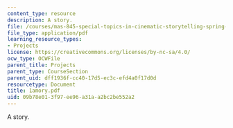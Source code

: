 ```yaml
---
content_type: resource
description: A story.
file: /courses/mas-845-special-topics-in-cinematic-storytelling-spring-2004/09b78e013f97ee96a31aa2bc2be552a2_1amory.pdf
file_type: application/pdf
learning_resource_types:
- Projects
license: https://creativecommons.org/licenses/by-nc-sa/4.0/
ocw_type: OCWFile
parent_title: Projects
parent_type: CourseSection
parent_uid: dff1936f-cc40-17d5-ec3c-efd4a0f17d0d
resourcetype: Document
title: 1amory.pdf
uid: 09b78e01-3f97-ee96-a31a-a2bc2be552a2
---
```

A story.
